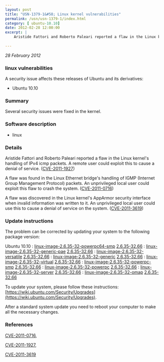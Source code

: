 ```yaml
---
layout: post
title: "USN-1379-1&#58; Linux kernel vulnerabilities"
permalink: /usn/usn-1379-1/index.html
category: [ ubuntu-10.10]
date: 2012-02-28 12:00:00
excerpt: |
    Aristide Fattori and Roberto Paleari reported a flaw in the Linux kernel&#39;s handling of IPv4 icmp packets. A remote user could exploit this to cause a denial of service. ([CVE-2011-1927](http://people.ubuntu.com/~ubuntu-security/cve/CVE-2011-1927))
    
--- 
```

 
 

*28 February 2012*

### linux vulnerabilities

A security issue affects these releases of Ubuntu and its derivatives:

* Ubuntu 10.10

### Summary

Several security issues were fixed in the kernel. 

### Software description

* linux 

### Details

Aristide Fattori and Roberto Paleari reported a flaw in the Linux kernel&#39;s handling of IPv4 icmp packets. A remote user could exploit this to cause a denial of service. ([CVE-2011-1927](http://people.ubuntu.com/~ubuntu-security/cve/CVE-2011-1927))

A flaw was found in the Linux Ethernet bridge&#39;s handling of IGMP (Internet Group Management Protocol) packets. An unprivileged local user could exploit this flaw to crash the system. ([CVE-2011-0716](http://people.ubuntu.com/~ubuntu-security/cve/CVE-2011-0716))

A flaw was discovered in the Linux kernel&#39;s AppArmor security interface when invalid information was written to it. An unprivileged local user could use this to cause a denial of service on the system. ([CVE-2011-3619](http://people.ubuntu.com/~ubuntu-security/cve/CVE-2011-3619)) 

### Update instructions

The problem can be corrected by updating your system to the following package version:

Ubuntu 10.10
 : [linux-image-2.6.35-32-powerpc64-smp](https://launchpad.net/ubuntu/+source/linux) <span> [2.6.35-32.66](https://launchpad.net/ubuntu/+source/linux/2.6.35-32.66) </span> 
 : [linux-image-2.6.35-32-generic-pae](https://launchpad.net/ubuntu/+source/linux) <span> [2.6.35-32.66](https://launchpad.net/ubuntu/+source/linux/2.6.35-32.66) </span> 
 : [linux-image-2.6.35-32-versatile](https://launchpad.net/ubuntu/+source/linux) <span> [2.6.35-32.66](https://launchpad.net/ubuntu/+source/linux/2.6.35-32.66) </span> 
 : [linux-image-2.6.35-32-generic](https://launchpad.net/ubuntu/+source/linux) <span> [2.6.35-32.66](https://launchpad.net/ubuntu/+source/linux/2.6.35-32.66) </span> 
 : [linux-image-2.6.35-32-virtual](https://launchpad.net/ubuntu/+source/linux) <span> [2.6.35-32.66](https://launchpad.net/ubuntu/+source/linux/2.6.35-32.66) </span> 
 : [linux-image-2.6.35-32-powerpc-smp](https://launchpad.net/ubuntu/+source/linux) <span> [2.6.35-32.66](https://launchpad.net/ubuntu/+source/linux/2.6.35-32.66) </span> 
 : [linux-image-2.6.35-32-powerpc](https://launchpad.net/ubuntu/+source/linux) <span> [2.6.35-32.66](https://launchpad.net/ubuntu/+source/linux/2.6.35-32.66) </span> 
 : [linux-image-2.6.35-32-server](https://launchpad.net/ubuntu/+source/linux) <span> [2.6.35-32.66](https://launchpad.net/ubuntu/+source/linux/2.6.35-32.66) </span> 
 : [linux-image-2.6.35-32-omap](https://launchpad.net/ubuntu/+source/linux) <span> [2.6.35-32.66](https://launchpad.net/ubuntu/+source/linux/2.6.35-32.66) </span> 

To update your system, please follow these instructions: [https://wiki.ubuntu.com/Security/Upgrades](https://wiki.ubuntu.com/Security/Upgrades).

After a standard system update you need to reboot your computer to make all the necessary changes. 

### References

 
 [CVE-2011-0716](http://people.ubuntu.com/~ubuntu-security/cve/CVE-2011-0716), 

 [CVE-2011-1927](http://people.ubuntu.com/~ubuntu-security/cve/CVE-2011-1927), 

 [CVE-2011-3619](http://people.ubuntu.com/~ubuntu-security/cve/CVE-2011-3619)
 

